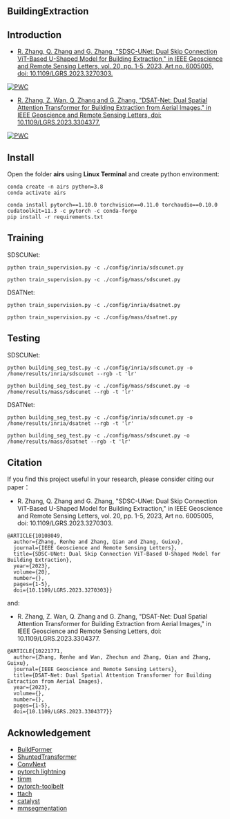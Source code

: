 ## BuildingExtraction


## Introduction

* [R. Zhang, Q. Zhang and G. Zhang, "SDSC-UNet: Dual Skip Connection ViT-Based U-Shaped Model for Building Extraction," in IEEE Geoscience and Remote Sensing Letters, vol. 20, pp. 1-5, 2023, Art no. 6005005, doi: 10.1109/LGRS.2023.3270303.](https://ieeexplore.ieee.org/document/10108049)


[![PWC](https://img.shields.io/endpoint.svg?url=https://paperswithcode.com/badge/sdsc-unet-dual-skip-connection-vit-based-u/semantic-segmentation-on-inria-aerial-image)](https://paperswithcode.com/sota/semantic-segmentation-on-inria-aerial-image?p=sdsc-unet-dual-skip-connection-vit-based-u)

* [R. Zhang, Z. Wan, Q. Zhang and G. Zhang, "DSAT-Net: Dual Spatial Attention Transformer for Building Extraction from Aerial Images," in IEEE Geoscience and Remote Sensing Letters, doi: 10.1109/LGRS.2023.3304377.](https://ieeexplore.ieee.org/document/10221771)

  	
[![PWC](https://img.shields.io/endpoint.svg?url=https://paperswithcode.com/badge/dsat-net-dual-spatial-attention-transformer/semantic-segmentation-on-inria-aerial-image)](https://paperswithcode.com/sota/semantic-segmentation-on-inria-aerial-image?p=dsat-net-dual-spatial-attention-transformer)


## Install

Open the folder **airs** using **Linux Terminal** and create python environment:
```
conda create -n airs python=3.8
conda activate airs

conda install pytorch==1.10.0 torchvision==0.11.0 torchaudio==0.10.0 cudatoolkit=11.3 -c pytorch -c conda-forge
pip install -r requirements.txt
```

## Training

SDSCUNet:
```
python train_supervision.py -c ./config/inria/sdscunet.py
```

```
python train_supervision.py -c ./config/mass/sdscunet.py
```

DSATNet:
```
python train_supervision.py -c ./config/inria/dsatnet.py
```

```
python train_supervision.py -c ./config/mass/dsatnet.py
```


## Testing

SDSCUNet:
```
python building_seg_test.py -c ./config/inria/sdscunet.py -o /home/results/inria/sdscunet --rgb -t 'lr'
```

```
python building_seg_test.py -c ./config/mass/sdscunet.py -o /home/results/mass/sdscunet --rgb -t 'lr'
```

DSATNet:
```
python building_seg_test.py -c ./config/inria/sdscunet.py -o /home/results/inria/dsatnet --rgb -t 'lr'
```

```
python building_seg_test.py -c ./config/mass/sdscunet.py -o /home/results/mass/dsatnet --rgb -t 'lr'
```



## Citation

If you find this project useful in your research, please consider citing our paper：

* R. Zhang, Q. Zhang and G. Zhang, "SDSC-UNet: Dual Skip Connection ViT-Based U-Shaped Model for Building Extraction," in IEEE Geoscience and Remote Sensing Letters, vol. 20, pp. 1-5, 2023, Art no. 6005005, doi: 10.1109/LGRS.2023.3270303.

```shell
@ARTICLE{10108049,
  author={Zhang, Renhe and Zhang, Qian and Zhang, Guixu},
  journal={IEEE Geoscience and Remote Sensing Letters}, 
  title={SDSC-UNet: Dual Skip Connection ViT-Based U-Shaped Model for Building Extraction}, 
  year={2023},
  volume={20},
  number={},
  pages={1-5},
  doi={10.1109/LGRS.2023.3270303}}
```

and:

* R. Zhang, Z. Wan, Q. Zhang and G. Zhang, "DSAT-Net: Dual Spatial Attention Transformer for Building Extraction from Aerial Images," in IEEE Geoscience and Remote Sensing Letters, doi: 10.1109/LGRS.2023.3304377.

```shell
@ARTICLE{10221771,
  author={Zhang, Renhe and Wan, Zhechun and Zhang, Qian and Zhang, Guixu},
  journal={IEEE Geoscience and Remote Sensing Letters}, 
  title={DSAT-Net: Dual Spatial Attention Transformer for Building Extraction from Aerial Images}, 
  year={2023},
  volume={},
  number={},
  pages={1-5},
  doi={10.1109/LGRS.2023.3304377}}
```

## Acknowledgement

- [BuildFormer](https://github.com/WangLibo1995/BuildFormer)
- [ShuntedTransformer](https://github.com/OliverRensu/Shunted-Transformer)
- [ConvNext](https://github.com/facebookresearch/ConvNeXt)
- [pytorch lightning](https://www.pytorchlightning.ai/)
- [timm](https://github.com/rwightman/pytorch-image-models)
- [pytorch-toolbelt](https://github.com/BloodAxe/pytorch-toolbelt)
- [ttach](https://github.com/qubvel/ttach)
- [catalyst](https://github.com/catalyst-team/catalyst)
- [mmsegmentation](https://github.com/open-mmlab/mmsegmentation)
